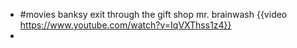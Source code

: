 - #movies banksy exit through the gift shop mr. brainwash {{video https://www.youtube.com/watch?v=IqVXThss1z4}}
-